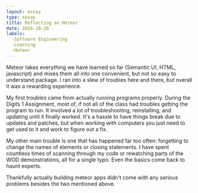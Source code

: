 ```yaml
---
layout: essay
type: essay
title: Reflecting on Meteor
date: 2016-10-20
labels: 
  -Software Engineering
  -Learning
  -Meteor
---
```


Meteor takes everything we have learned so far (Semantic UI, HTML, javascript) and mixes them all into one convenient, but not so easy to understand package.  I ran into a slew of troubles here and there, but overall it was a rewarding experience.

My first troubles came from actually running programs properly.  During the Digits 1 Assignment, most of, if not all of the class had troubles getting the program to run. It involved a lot of troubleshooting, reinstalling, and updating until it finally worked.  It's a hassle to have things break due to updates and patches, but when working with computers you just need to get used to it and work to figure out a fix.

My other main trouble is one that has happened far too often: forgetting to change the names of elements or closing statements.  I have spent countless times of scanning through my code or rewatching parts of the WOD demonstrations, all for a single typo.  Even the basics come back to haunt experts.

Thankfully actually building meteor apps didn't come with any serious problems besides the two mentioned above.
